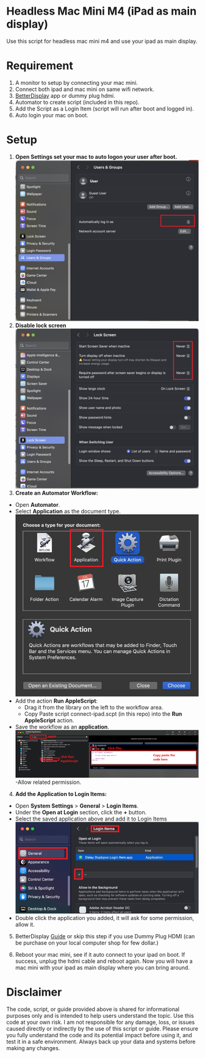 
# Headless Mac Mini M4 (iPad as main display)
Use this script for headless mac mini m4 and use your ipad as main display. 

# Requirement
1) A monitor to setup by connecting your mac mini. 
2) Connect both ipad and mac mini on same wifi network.
3) [BetterDisplay](https://github.com/waydabber/BetterDisplay) app or dummy plug hdmi.
4) Automator to create script (included in this repo).
5) Add the Script as a Login Item (script will run after boot and logged in).
6) Auto login your mac on boot.



# Setup
1) **Open Settings set your mac to auto logon your user after boot.**
![enter image description here](https://raw.githubusercontent.com/teddybugs/mac-mini-m4-ipad/refs/heads/main/img/1.png)
2) **Disable lock screen**
![enter image description here](https://raw.githubusercontent.com/teddybugs/mac-mini-m4-ipad/refs/heads/main/img/2.png)
3) **Create an Automator Workflow:**
-   Open **Automator**.
-   Select **Application** as the document type.
![enter image description here](https://raw.githubusercontent.com/teddybugs/mac-mini-m4-ipad/refs/heads/main/img/3.png)
-   Add the action **Run AppleScript**:
    -   Drag it from the library on the left to the workflow area.
    -   Copy Paste script connect-ipad.scpt (in this repo) into the **Run AppleScript** action.
-   Save the workflow as an **application**.
![enter image description here](https://raw.githubusercontent.com/teddybugs/mac-mini-m4-ipad/refs/heads/main/img/4.png)
-Allow related permission.

4) **Add the Application to Login Items:**

-   Open **System Settings** > **General** > **Login Items**.
-   Under the **Open at Login** section, click the **+** button.
-   Select the saved application above and add it to Login Items
![enter image description here](https://raw.githubusercontent.com/teddybugs/mac-mini-m4-ipad/refs/heads/main/img/5.png)  
-   Double click the application you added, it will ask for some permission, allow it.

5) BetterDisplay [Guide](betterdisplay.md) or skip this step if you use Dummy Plug HDMI (can be purchase on your local computer shop for few dollar.)

6) Reboot your mac mini, see if it auto connect to your ipad on boot. If success, unplug the hdmi cable and reboot again. Now you will have a mac mini with your ipad as main display where you can bring around.

# Disclaimer 
The code, script, or guide provided above is shared for informational purposes only and is intended to help users understand the topic. Use this code at your own risk. I am not responsible for any damage, loss, or issues caused directly or indirectly by the use of this script or guide. Please ensure you fully understand the code and its potential impact before using it, and test it in a safe environment. Always back up your data and systems before making any changes.
